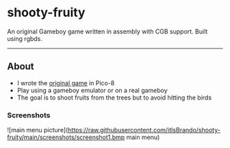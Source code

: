 # shooty-fruity
 An original Gameboy game written in assembly with CGB support.
Built using rgbds.
***

## About

- I wrote the [original game](https://itIsBrando.github.io/) in Pico-8
- Play using a gameboy emulator or on a real gameboy
- The goal is to shoot fruits from the trees but to avoid hitting the birds

### Screenshots
![main menu picture](https://raw.githubusercontent.com/itIsBrando/shooty-fruity/main/screenshots/screenshot1.bmp main menu)
